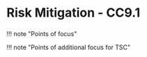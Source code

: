 # Risk Mitigation - CC9.1

### 

!!! note "Points of focus"


!!! note "Points of additional focus for TSC"
